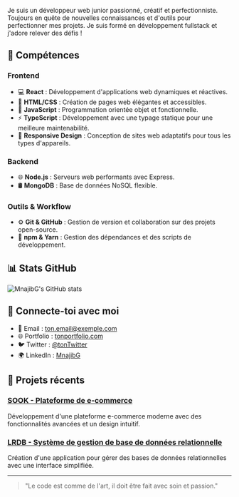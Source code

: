 
Je suis un développeur web junior passionné, créatif et perfectionniste. Toujours en quête de nouvelles connaissances et d'outils pour perfectionner mes projets. Je suis formé en développement fullstack et j'adore relever des défis !

## 🚀 Compétences

### Frontend

- 💻 **React** : Développement d'applications web dynamiques et réactives.
- 🎨 **HTML/CSS** : Création de pages web élégantes et accessibles.
- 🔧 **JavaScript** : Programmation orientée objet et fonctionnelle.
- ⚡ **TypeScript** : Développement avec une typage statique pour une meilleure maintenabilité.
- 📱 **Responsive Design** : Conception de sites web adaptatifs pour tous les types d'appareils.

### Backend

- 🌐 **Node.js** : Serveurs web performants avec Express.
- 🛢️ **MongoDB** : Base de données NoSQL flexible.

### Outils & Workflow

- ⚙️ **Git & GitHub** : Gestion de version et collaboration sur des projets open-source.
- 🔧 **npm & Yarn** : Gestion des dépendances et des scripts de développement.

## 📊 Stats GitHub

![MnajibG's GitHub stats](https://github-readme-stats.vercel.app/api?username=MnajibG&show_icons=true&theme=radical)

## 🔗 Connecte-toi avec moi

- 📧 Email : [ton.email@exemple.com](mailto:guerchaoui7@gmail.com)
- 🌐 Portfolio : [tonportfolio.com](https://tonportfolio.com)
- 🐦 Twitter : [@tonTwitter](https://twitter.com/tonTwitter)
- 🌍 LinkedIn : [MnajibG](https://www.linkedin.com/in/MnajibG)

## 🔨 Projets récents


### [SOOK - Plateforme de e-commerce](https://github.com/MnajibG/SOOK)

Développement d'une plateforme e-commerce moderne avec des fonctionnalités avancées et un design intuitif.

### [LRDB - Système de gestion de base de données relationnelle](https://github.com/MnajibG/LRDB)

Création d'une application pour gérer des bases de données relationnelles avec une interface simplifiée.

---

> "Le code est comme de l'art, il doit être fait avec soin et passion."
